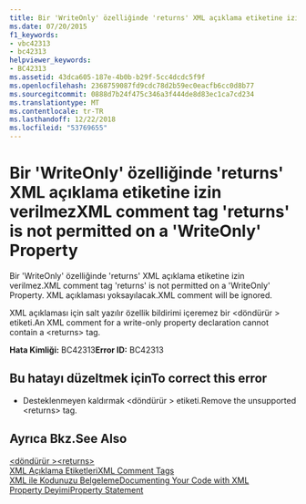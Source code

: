 ```yaml
---
title: Bir 'WriteOnly' özelliğinde 'returns' XML açıklama etiketine izin verilmez
ms.date: 07/20/2015
f1_keywords:
- vbc42313
- bc42313
helpviewer_keywords:
- BC42313
ms.assetid: 43dca605-187e-4b0b-b29f-5cc4dcdc5f9f
ms.openlocfilehash: 2368759087fd9cdc78d2b59ec0eacfb6cc0d8b77
ms.sourcegitcommit: 0888d7b24f475c346a3f444de8d83ec1ca7cd234
ms.translationtype: MT
ms.contentlocale: tr-TR
ms.lasthandoff: 12/22/2018
ms.locfileid: "53769655"
---
```

# <a name="xml-comment-tag-returns-is-not-permitted-on-a-writeonly-property"></a><span data-ttu-id="28230-102">Bir 'WriteOnly' özelliğinde 'returns' XML açıklama etiketine izin verilmez</span><span class="sxs-lookup"><span data-stu-id="28230-102">XML comment tag 'returns' is not permitted on a 'WriteOnly' Property</span></span>
<span data-ttu-id="28230-103">Bir 'WriteOnly' özelliğinde 'returns' XML açıklama etiketine izin verilmez.</span><span class="sxs-lookup"><span data-stu-id="28230-103">XML comment tag 'returns' is not permitted on a 'WriteOnly' Property.</span></span> <span data-ttu-id="28230-104">XML açıklaması yoksayılacak.</span><span class="sxs-lookup"><span data-stu-id="28230-104">XML comment will be ignored.</span></span>  
  
 <span data-ttu-id="28230-105">XML açıklaması için salt yazılır özellik bildirimi içeremez bir \<döndürür > etiketi.</span><span class="sxs-lookup"><span data-stu-id="28230-105">An XML comment for a write-only property declaration cannot contain a \<returns> tag.</span></span>  
  
 <span data-ttu-id="28230-106">**Hata Kimliği:** BC42313</span><span class="sxs-lookup"><span data-stu-id="28230-106">**Error ID:** BC42313</span></span>  
  
## <a name="to-correct-this-error"></a><span data-ttu-id="28230-107">Bu hatayı düzeltmek için</span><span class="sxs-lookup"><span data-stu-id="28230-107">To correct this error</span></span>  
  
-   <span data-ttu-id="28230-108">Desteklenmeyen kaldırmak \<döndürür > etiketi.</span><span class="sxs-lookup"><span data-stu-id="28230-108">Remove the unsupported \<returns> tag.</span></span>  
  
## <a name="see-also"></a><span data-ttu-id="28230-109">Ayrıca Bkz.</span><span class="sxs-lookup"><span data-stu-id="28230-109">See Also</span></span>  
 [<span data-ttu-id="28230-110">\<döndürür ></span><span class="sxs-lookup"><span data-stu-id="28230-110">\<returns></span></span>](../../visual-basic/language-reference/xmldoc/returns.md)  
 [<span data-ttu-id="28230-111">XML Açıklama Etiketleri</span><span class="sxs-lookup"><span data-stu-id="28230-111">XML Comment Tags</span></span>](../../visual-basic/language-reference/xmldoc/index.md)  
 [<span data-ttu-id="28230-112">XML ile Kodunuzu Belgeleme</span><span class="sxs-lookup"><span data-stu-id="28230-112">Documenting Your Code with XML</span></span>](../../visual-basic/programming-guide/program-structure/documenting-your-code-with-xml.md)  
 [<span data-ttu-id="28230-113">Property Deyimi</span><span class="sxs-lookup"><span data-stu-id="28230-113">Property Statement</span></span>](../../visual-basic/language-reference/statements/property-statement.md)
